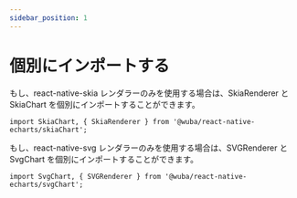 ```yaml
---
sidebar_position: 1
---
```


# 個別にインポートする

もし、react-native-skia レンダラーのみを使用する場合は、SkiaRenderer と SkiaChart を個別にインポートすることができます。
```tsx
import SkiaChart, { SkiaRenderer } from '@wuba/react-native-echarts/skiaChart';
```

もし、react-native-svg レンダラーのみを使用する場合は、SVGRenderer と SvgChart を個別にインポートすることができます。
```tsx
import SvgChart, { SVGRenderer } from '@wuba/react-native-echarts/svgChart';
```